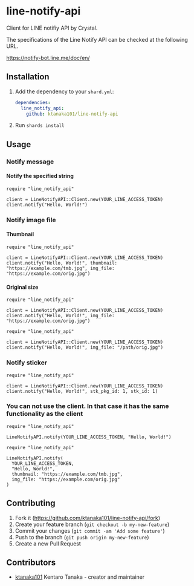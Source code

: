 # line-notify-api

Client for LINE notifiy API by Crystal.

The specifications of the Line Notify API can be checked at the following URL.

https://notify-bot.line.me/doc/en/

## Installation

1. Add the dependency to your `shard.yml`:

   ```yaml
   dependencies:
     line_notify_api:
       github: ktanaka101/line-notify-api
   ```

2. Run `shards install`

## Usage

### Notify message

#### Notify the specified string

```crystal
require "line_notify_api"

client = LineNotifyAPI::Client.new(YOUR_LINE_ACCESS_TOKEN)
client.notify("Hello, World!")
```

### Notify image file

#### Thumbnail

```crystal
require "line_notify_api"

client = LineNotifyAPI::Client.new(YOUR_LINE_ACCESS_TOKEN)
client.notify("Hello, World!", thumbnail: "https://example.com/tmb.jpg", img_file: "https://example.com/orig.jpg")
```

#### Original size

```crystal
require "line_notify_api"

client = LineNotifyAPI::Client.new(YOUR_LINE_ACCESS_TOKEN)
client.notify("Hello, World!", img_file: "https://example.com/orig.jpg")
```

```crystal
require "line_notify_api"

client = LineNotifyAPI::Client.new(YOUR_LINE_ACCESS_TOKEN)
client.notify("Hello, World!", img_file: "/path/orig.jpg")
```

### Notify sticker

```crystal
require "line_notify_api"

client = LineNotifyAPI::Client.new(YOUR_LINE_ACCESS_TOKEN)
client.notify("Hello, World!", stk_pkg_id: 1, stk_id: 1)
```

### You can not use the client. In that case it has the same functionality as the client

```crystal
require "line_notify_api"

LineNotifyAPI.notify(YOUR_LINE_ACCESS_TOKEN, "Hello, World!")
```

```crystal
require "line_notify_api"

LineNotifyAPI.notify(
  YOUR_LINE_ACCESS_TOKEN,
  "Hello, World!",
  thumbnail: "https://example.com/tmb.jpg",
  img_file: "https://example.com/orig.jpg"
)
```

## Contributing

1. Fork it (<https://github.com/ktanaka101/line-notify-api/fork>)
2. Create your feature branch (`git checkout -b my-new-feature`)
3. Commit your changes (`git commit -am 'Add some feature'`)
4. Push to the branch (`git push origin my-new-feature`)
5. Create a new Pull Request

## Contributors

- [ktanaka101](https://github.com/ktanaka101) Kentaro Tanaka - creator and maintainer
